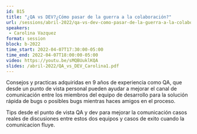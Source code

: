 ```yaml
---
id: B15
title: "¿QA vs DEV?¿Cómo pasar de la guerra a la colaboración?"
url: /sessions/abril-2022/qa-vs-dev-como-pasar-de-la-guerra-a-la-colaboracion
speakers:
 - Carolina Vazquez
format: session
block: b-2022
time_start: 2022-04-07T17:30:00-05:00
time_end: 2022-04-07T18:00:00-05:00
video: https://youtu.be/sMQBUuklKQA
slides: /abril-2022/QA_vs_DEV_Carolina1.pdf
---
```


Consejos y practicas adquiridas en 9 años de experiencia como QA, que desde un punto de vista personal pueden ayudar a mejorar el canal de comunicación entre los miembros del equipo de desarrollo para la solución rápida de bugs o posibles bugs mientras haces amigos en el proceso. 

Tips desde el punto de vista QA y dev para mejorar la comunicación casos reales de discusiones entre estos dos equipos y casos de exito cuando la comunicacion fluye.

